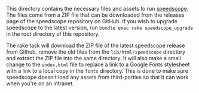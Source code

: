 This directory contains the necessary files and assets to run [speedscope](https://github.com/jlfwong/speedscope). The files come from a ZIP file that can be downloaded from the releases page of the speedscope repository on GitHub. If you wish to upgrade speedscope to the latest version, run `bundle exec rake speedscope_upgrade` in the root directory of this repository.

The rake task will download the ZIP file of the latest speedscope release from Github, remove the old files from the `lib/html/speedscope` directory and extract the ZIP file into the same directory. It will also make a small change to the `index.html` file to replace a link to a Google Fonts stylesheet with a link to a local copy in the `fonts` directory. This is done to make sure speedscope doesn't load any assets from third-parties so that it can work when you're on an intranet.
